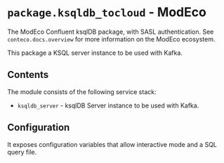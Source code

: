 # `package.ksqldb_tocloud` - ModEco

The ModEco Confluent ksqlDB package, with SASL authentication.
See `conteco.docs.overview` for more information on the ModEco ecosystem.

This package a KSQL server instance to be used with Kafka.  

## Contents

The module consists of the following service stack:

 * `ksqldb_server` - ksqlDB Server instance to be used with Kafka.

## Configuration

It exposes configuration variables that allow interactive mode and a SQL query file.
